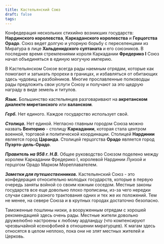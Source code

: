 ```yaml
---
title: Кастельянский Союз
draft: false
tags:
---
```

Конфедерация нескольких стихийно возникших государств: **Нардинского королевства**, **Каркаданского королевства** и **Герцогства Орадо**. Союз ведет долгую и упорную борьбу с переселенцами из Миратура в лице **Хальденидского султаната** и его союзников. В последнее время стремлениями короля Каркадании **Фредерико I** Союз начал объединяться в единую могучую империю.

В Кастельянском Союзе всегда рады наемным отрядам, которые как помогают и затыкать прорехи в границах, и избавляться от обитающих здесь чудовищ и разбойников. Многие прославленные полководцы рады предложить свои услуги Союзу и получают за это щедрую награду в виде земель и титулов.

***Язык.*** Большинство кастельянцев разговаривают на **акретанском диалекте миретанского** или **валанском**.

***Герб.*** Нет единого. Каждое государство использует свой.

***Столица.*** Нет единой. Негласно главным городом Союза можно назвать **Венторию** - столицу **Каркадании**, которая стала центром военной, торговой и политической координации. Столицей **Нардинии** является город **Царанда**. Столицей герцогства **Орадо** является город **Пуэрто-дель-Орадо**.

***Правитель на 958 г. Н.В.*** Общее руководство Союзом поделено между королем Каркадании Фредерико I, королевой Нардинии Луизой и герцогом Орадо Марком Мореплавателем. 

***Заметки для путешественников.*** Кастельянский Союз - это конфедерация относительно молодых государств, которые в первую очередь заняты войной со своим южным соседом. Местные законы государств все еще довольно плохо прописаны, из-за чего нередки случаи самого разного трактования одних и тех же их положений. Тем не менее, на севере Союза и в крупных городах достаточно безопасно. 

Таможенные пошлины низки, а вооруженным отрядам с хорошей рекомендацией здесь очень рады. Местные жители довольно дружелюбно настроены к любому ардландцу (что компенсируют чрезвычайной ксенофобией в отношении миратурцев). К магам здесь относятся в целом неплохо, пока они не злят местных жителей и Церковь. 
